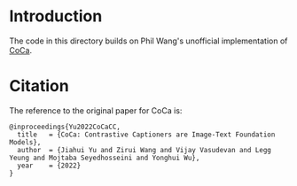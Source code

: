 # Introduction
The code in this directory builds on Phil Wang's unofficial implementation of [CoCa](https://github.com/lucidrains/CoCa-pytorch).

# Citation
The reference to the original paper for CoCa is:
```text
@inproceedings{Yu2022CoCaCC,
  title   = {CoCa: Contrastive Captioners are Image-Text Foundation Models},
  author  = {Jiahui Yu and Zirui Wang and Vijay Vasudevan and Legg Yeung and Mojtaba Seyedhosseini and Yonghui Wu},
  year    = {2022}
}
```